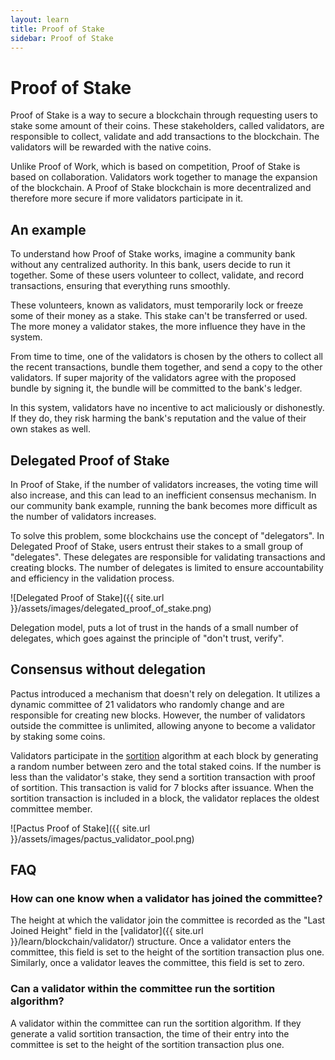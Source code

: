 ```yaml
---
layout: learn
title: Proof of Stake
sidebar: Proof of Stake
---
```


# Proof of Stake

Proof of Stake is a way to secure a blockchain through requesting users to stake some amount of their coins.
These stakeholders, called validators, are responsible to collect, validate and add transactions to the blockchain.
The validators will be rewarded with the native coins.

Unlike Proof of Work, which is based on competition, Proof of Stake is based on collaboration.
Validators work together to manage the expansion of the blockchain.
A Proof of Stake blockchain is more decentralized and therefore more secure if more validators participate in it.

## An example

To understand how Proof of Stake works, imagine a community bank without any centralized authority.
In this bank, users decide to run it together.
Some of these users volunteer to collect, validate, and record transactions,
ensuring that everything runs smoothly.

These volunteers, known as validators, must temporarily lock or freeze some of their money as a stake.
This stake can't be transferred or used.
The more money a validator stakes, the more influence they have in the system.

From time to time, one of the validators is chosen by the others to collect all the recent transactions,
bundle them together, and send a copy to the other validators.
If super majority of the validators agree with the proposed bundle by signing it,
the bundle will be committed to the bank's ledger.

In this system, validators have no incentive to act maliciously or dishonestly.
If they do, they risk harming the bank's reputation and the value of their own stakes as well.

## Delegated Proof of Stake

In Proof of Stake, if the number of validators increases,
the voting time will also increase, and this can lead to an inefficient consensus mechanism.
In our community bank example, running the bank becomes more difficult as the number of validators increases.

To solve this problem, some blockchains use the concept of "delegators".
In Delegated Proof of Stake, users entrust their stakes to a small group of "delegates".
These delegates are responsible for validating transactions and creating blocks.
The number of delegates is limited to ensure accountability and efficiency in the validation process.

![Delegated Proof of Stake]({{ site.url }}/assets/images/delegated_proof_of_stake.png)

Delegation model, puts a lot of trust in the hands of a small number of delegates,
which goes against the principle of "don't trust, verify".

## Consensus without delegation

Pactus introduced a mechanism that doesn't rely on delegation.
It utilizes a dynamic committee of 21 validators who randomly change and are responsible for creating new blocks.
However, the number of validators outside the committee is unlimited, allowing anyone to
become a validator by staking some coins.

Validators participate in the [sortition](https://pactus.org/learn/consensus/sortition/) algorithm
at each block by generating a random number between zero and the total staked coins.
If the number is less than the validator's stake, they send a sortition transaction with proof of sortition.
This transaction is valid for 7 blocks after issuance. When the sortition transaction is included in a block,
the validator replaces the oldest committee member.

![Pactus Proof of Stake]({{ site.url }}/assets/images/pactus_validator_pool.png)

## FAQ

### How can one know when a validator has joined the committee?

The height at which the validator join the committee is recorded as the "Last Joined Height" field in
the [validator]({{ site.url }}/learn/blockchain/validator/) structure.
Once a validator enters the committee, this field is set to the height of the sortition transaction plus one.
Similarly, once a validator leaves the committee, this field is set to zero.

### Can a validator within the committee run the sortition algorithm?

A validator within the committee can run the sortition algorithm.
If they generate a valid sortition transaction, the time of their entry into the committee is set
to the height of the sortition transaction plus one.

